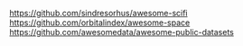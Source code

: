 https://github.com/sindresorhus/awesome-scifi
https://github.com/orbitalindex/awesome-space
https://github.com/awesomedata/awesome-public-datasets